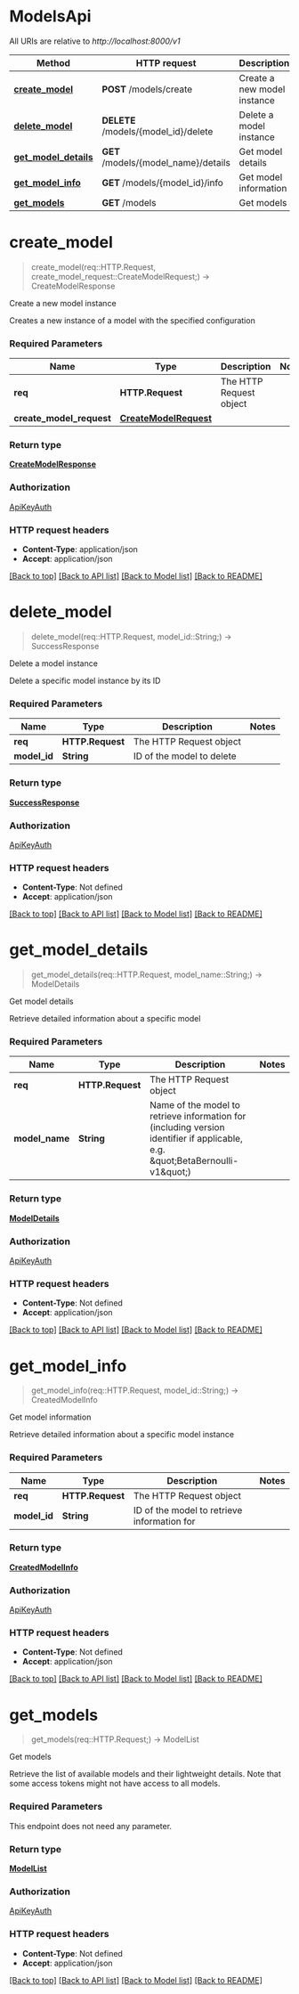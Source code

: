 # ModelsApi

All URIs are relative to *http://localhost:8000/v1*

Method | HTTP request | Description
------------- | ------------- | -------------
[**create_model**](ModelsApi.md#create_model) | **POST** /models/create | Create a new model instance
[**delete_model**](ModelsApi.md#delete_model) | **DELETE** /models/{model_id}/delete | Delete a model instance
[**get_model_details**](ModelsApi.md#get_model_details) | **GET** /models/{model_name}/details | Get model details
[**get_model_info**](ModelsApi.md#get_model_info) | **GET** /models/{model_id}/info | Get model information
[**get_models**](ModelsApi.md#get_models) | **GET** /models | Get models


# **create_model**
> create_model(req::HTTP.Request, create_model_request::CreateModelRequest;) -> CreateModelResponse

Create a new model instance

Creates a new instance of a model with the specified configuration

### Required Parameters

Name | Type | Description  | Notes
------------- | ------------- | ------------- | -------------
 **req** | **HTTP.Request** | The HTTP Request object | 
**create_model_request** | [**CreateModelRequest**](CreateModelRequest.md)|  |

### Return type

[**CreateModelResponse**](CreateModelResponse.md)

### Authorization

[ApiKeyAuth](../README.md#ApiKeyAuth)

### HTTP request headers

 - **Content-Type**: application/json
 - **Accept**: application/json

[[Back to top]](#) [[Back to API list]](../README.md#documentation-for-api-endpoints) [[Back to Model list]](../README.md#documentation-for-models) [[Back to README]](../README.md)

# **delete_model**
> delete_model(req::HTTP.Request, model_id::String;) -> SuccessResponse

Delete a model instance

Delete a specific model instance by its ID

### Required Parameters

Name | Type | Description  | Notes
------------- | ------------- | ------------- | -------------
 **req** | **HTTP.Request** | The HTTP Request object | 
**model_id** | **String**| ID of the model to delete |

### Return type

[**SuccessResponse**](SuccessResponse.md)

### Authorization

[ApiKeyAuth](../README.md#ApiKeyAuth)

### HTTP request headers

 - **Content-Type**: Not defined
 - **Accept**: application/json

[[Back to top]](#) [[Back to API list]](../README.md#documentation-for-api-endpoints) [[Back to Model list]](../README.md#documentation-for-models) [[Back to README]](../README.md)

# **get_model_details**
> get_model_details(req::HTTP.Request, model_name::String;) -> ModelDetails

Get model details

Retrieve detailed information about a specific model

### Required Parameters

Name | Type | Description  | Notes
------------- | ------------- | ------------- | -------------
 **req** | **HTTP.Request** | The HTTP Request object | 
**model_name** | **String**| Name of the model to retrieve information for (including version identifier if applicable, e.g. \&quot;BetaBernoulli-v1\&quot;) |

### Return type

[**ModelDetails**](ModelDetails.md)

### Authorization

[ApiKeyAuth](../README.md#ApiKeyAuth)

### HTTP request headers

 - **Content-Type**: Not defined
 - **Accept**: application/json

[[Back to top]](#) [[Back to API list]](../README.md#documentation-for-api-endpoints) [[Back to Model list]](../README.md#documentation-for-models) [[Back to README]](../README.md)

# **get_model_info**
> get_model_info(req::HTTP.Request, model_id::String;) -> CreatedModelInfo

Get model information

Retrieve detailed information about a specific model instance

### Required Parameters

Name | Type | Description  | Notes
------------- | ------------- | ------------- | -------------
 **req** | **HTTP.Request** | The HTTP Request object | 
**model_id** | **String**| ID of the model to retrieve information for |

### Return type

[**CreatedModelInfo**](CreatedModelInfo.md)

### Authorization

[ApiKeyAuth](../README.md#ApiKeyAuth)

### HTTP request headers

 - **Content-Type**: Not defined
 - **Accept**: application/json

[[Back to top]](#) [[Back to API list]](../README.md#documentation-for-api-endpoints) [[Back to Model list]](../README.md#documentation-for-models) [[Back to README]](../README.md)

# **get_models**
> get_models(req::HTTP.Request;) -> ModelList

Get models

Retrieve the list of available models and their lightweight details. Note that some access tokens might not have access to all models.

### Required Parameters
This endpoint does not need any parameter.

### Return type

[**ModelList**](ModelList.md)

### Authorization

[ApiKeyAuth](../README.md#ApiKeyAuth)

### HTTP request headers

 - **Content-Type**: Not defined
 - **Accept**: application/json

[[Back to top]](#) [[Back to API list]](../README.md#documentation-for-api-endpoints) [[Back to Model list]](../README.md#documentation-for-models) [[Back to README]](../README.md)

